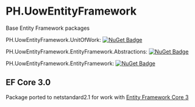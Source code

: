 # PH.UowEntityFramework
Base Entity Framework packages


PH.UowEntityFramework.UnitOfWork:  [![NuGet Badge](https://buildstats.info/nuget/PH.UowEntityFramework.UnitOfWork)](https://www.nuget.org/packages/PH.UowEntityFramework.UnitOfWork/)

PH.UowEntityFramework.EntityFramework.Abstractions:  [![NuGet Badge](https://buildstats.info/nuget/PH.UowEntityFramework.EntityFramework.Abstractions)](https://www.nuget.org/packages/PH.UowEntityFramework.EntityFramework.Abstractions/)

PH.UowEntityFramework.EntityFramework:  [![NuGet Badge](https://buildstats.info/nuget/PH.UowEntityFramework.EntityFramework)](https://www.nuget.org/packages/PH.UowEntityFramework.EntityFramework/)

## EF Core 3.0
Package ported to netstandard2.1 for work with [Entity Framework Core 3](https://docs.microsoft.com/en-us/ef/core/what-is-new/ef-core-3.0/) 



